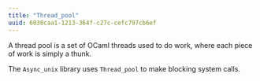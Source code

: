 ```yaml
---
title: "Thread_pool"
uuid: 6030caa1-1213-364f-c27c-cefc797cb6ef
---
```


A thread pool is a set of OCaml threads used to do work, where each
piece of work is simply a thunk.

The `Async_unix` library uses `Thread_pool` to make blocking system
calls.
